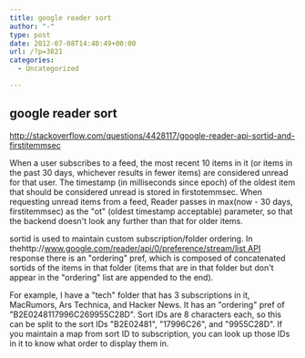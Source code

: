 ```yaml
---
title: google reader sort
author: "-"
type: post
date: 2012-07-08T14:40:49+00:00
url: /?p=3821
categories:
  - Uncategorized

---
```

## google reader sort
<http://stackoverflow.com/questions/4428117/google-reader-api-sortid-and-firstitemmsec>

When a user subscribes to a feed, the most recent 10 items in it (or items in the past 30 days, whichever results in fewer items) are considered unread for that user. The timestamp (in milliseconds since epoch) of the oldest item that should be considered unread is stored in firstotemmsec. When requesting unread items from a feed, Reader passes in max(now - 30 days, firstitemmsec) as the "ot" (oldest timestamp acceptable) parameter, so that the backend doesn't look any further than that for older items.

sortid is used to maintain custom subscription/folder ordering. In thehttp://www.google.com/reader/api/0/preference/stream/list API response there is an "ordering" pref, which is composed of concatenated sortids of the items in that folder (items that are in that folder but don't appear in the "ordering" list are appended to the end).

For example, I have a "tech" folder that has 3 subscriptions in it, MacRumors, Ars Technica, and Hacker News. It has an "ordering" pref of "B2E0248117996C269955C28D". Sort IDs are 8 characters each, so this can be split to the sort IDs "B2E02481", "17996C26", and "9955C28D". If you maintain a map from sort ID to subscription, you can look up those IDs in it to know what order to display them in.